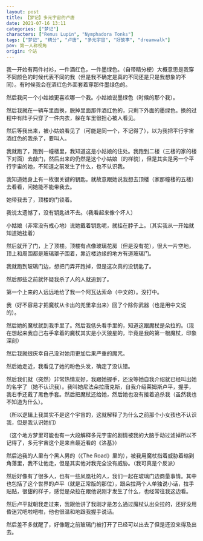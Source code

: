 ```yaml
---
layout: post
title: 【梦记】多元宇宙的卢唐
date: 2021-07-16 13:11
categories: ["梦记"]
characters: ["Remus Lupin", "Nymphadora Tonks"]
tags: ["梦记", "精分", "卢唐", "多元宇宙", "好故事", "dreamwalk"]
pov: 第一人称视角
origin: 个站
---
```


我一开始有两件衬衫，一件酒红色，一件墨绿色。（自带精分梗）大概意思是我穿不同颜色的时候代表不同的我（但是我不确定是真的不同还是只是我想象的不同）。有时候我会在酒红色外面套着穿那件墨绿色的。

然后我问一个小姑娘更喜欢哪一个我。小姑娘说墨绿色（时候的那个我）。

然后我就在一辆车里面换，脱掉里面那件酒红色的，只剩下外面的墨绿色。换的过程中有阵子只穿了一件内衣，躲在车里很担心被人看见。

然后等我出来，被小姑娘看见了（可能是同一个，不记得了），以为我把平行宇宙酒红色的我杀了，要叫人。

我就跑了，跑到一幢楼里，我知道这是小姑娘的住处。我跑到二楼（三楼的家的楼下对面）去敲门，然后出来的仍然是这个小姑娘（的样貌），但是其实是另一个平行宇宙的她，不知道之前发生了什么，也不认识我。

我知道她身上有一枚很关键的钥匙。就故意跟她说我想去顶楼（家那幢楼的五楼）去看看，问她能不能带我去。

她带我去了，顶楼的门锁着。

我说太遗憾了，没有钥匙进不去。（我看起来像个坏人）

小姑娘（非常没有戒心地）说她戴着钥匙呢，就挂在脖子上。（其实我从一开始就知道她挂着）

然后就开了门，上了顶楼。顶楼有点像玻璃花房（但是没有花），很大一片空地，顶上和周围都是玻璃罩子围着，靠近楼边缘的地方有道玻璃门。

我就跑到玻璃门边，想把门弄开跑掉，但是这次真的没钥匙了。

然后那些之前就怀疑我杀了人的人就追到了。

第一个上来的人远远地给了我一个阿瓦达索命（中文的）。没打中。

我（好不容易才把魔杖从卡出的兜里拿出来）回了个除你武器（也是用中文说的）。

然后她的魔杖就到我手里了。然后我低头看手里的，知道这跟魔杖是朵拉的。（现在想起来我自己右手拿着的魔杖其实是小天狼星的，毕竟是我的第一根魔杖，印象深刻）

然后我就很庆幸自己没对她用更加后果严重的魔咒。

然后她走近，我看见了她的粉色头发，确定了没认错。

然后我们就（突然）非常热情友好，我跟她握手，还没等她自我介绍就已经叫出她的名字了（她不认识我）。我叫她尼法朵拉唐克斯，自我介绍莱姆斯卢平，握手，我右手还戴了黑色手套。然后把魔杖还给她，然后她也没有接着追杀我（虽然我也不知道为什么）。

（所以逻辑上我其实不是这个宇宙的，这就解释了为什么之前那个小女孩也不认识我，但是我认识她们）

（这个地方梦里可能也有一大段解释多元宇宙的剧情被我的大脑手动过滤掉所以不记得了，多元宇宙这个是来自最近看的《洛基》）

然后追我的人里有个黑人男的（《The Road》里的），被我用魔杖指着威胁着缩到角落里，我不让他走，但是其实他对我完全没有威胁。（我可真是个反派）

然后好像有了很多人，也有一些凤凰社的人，我们一起在玻璃门边商量事情。其中也包括了这个世界的卢平（就是正常版的那位），跟朵拉两个人单独说小话，拉手贴贴，很甜的样子，感觉是朵拉在跟他说刚才发生了什么，也经常往我这边看。

然后卢平就朝我走过来，我跟他讲了我刚才是怎么通过魔杖认出朵拉的，还好没用昏迷咒吧啦吧啦，他也很温和地跟我握手说话。

然后差不多就醒了，好像醒之前玻璃门被打开了已经可以出去了但是还没来得及出去。


